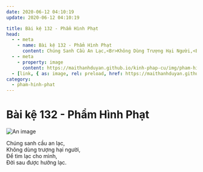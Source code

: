 ```yaml
---
date: 2020-06-12 04:10:19
update: 2020-06-12 04:10:19

title: Bài kệ 132 - Phẩm Hình Phạt
head:
  - - meta
    - name: Bài kệ 132 - Phẩm Hình Phạt
      content: Chúng Sanh Cầu An Lạc,<Br>Không Dùng Trượng Hại Người,<Br>Ðể Tìm Lạc Cho Mình,<Br>Ðời Sau Được Hưởng Lạc.<Br>
  - - meta
    - property: image
      content: https://maithanhduyan.github.io/kinh-phap-cu/img/pham-hinh-phat/pham-hinh-phat-132.jpg
  - [link, { as: image, rel: preload, href: https://maithanhduyan.github.io/kinh-phap-cu/img/pham-hinh-phat/pham-hinh-phat-132.jpg }]
category:
  - pham-hinh-phat
---
```


# Bài kệ 132 - Phẩm Hình Phạt

![An image](/img/pham-hinh-phat/pham-hinh-phat-132.jpg)

Chúng sanh cầu an lạc,<br>Không dùng trượng hại người,<br>Ðể tìm lạc cho mình,<br>Ðời sau được hưởng lạc.<br>
